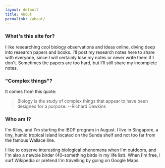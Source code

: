 ```yaml
---
layout: default
title: About
permalink: /about/
---
```


### What's this site for?

I like researching cool biology observations and ideas online, diving deep into research papers and books. I'll post my research notes here to share with everyone, since I will certainly lose my notes or never write them if I don't. Sometimes the papers are too hard, but I'll still share my incomplete notes.

### "Complex things"? 

It comes from this quote:

>Biology is the study of complex things that appear to have been designed for a purpose. --Richard Dawkins

### Who am I?

I'm Riley, and I'm starting the IBDP program in August. I live in Singapore, a tiny, humid tropical island located on the Sunda shelf and not too far from the famous Wallace line. 

I like to observe interesting biological phenomena when I'm outdoors, and I'm also a newbie birder (40-something birds in my life list). When I'm free, I surf Wikipedia or pretend I'm travelling by going on Google Maps.